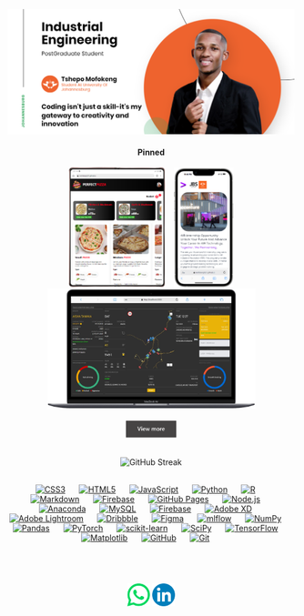 ![Tshepo's Banner Image](/images/banner.png)
<!-- <h2 align='center'>Tshepo Mofokeng</h2>
<p align='center'><b>Graduate Student at University of Johannesburg, Gauteng</b></p> -->
<div align="center">
  <h4> Pinned</h4>
  <a href="https://mofokengtt21.github.io/pizza-cart-with-api/"><img src="/images/pizza-website.png"  width="170"></a>&nbsp &nbsp
  <a href="https://mofokengtt21.github.io/react-cms-tailwind-project/"><img src="https://github.com/MofokengTT21/react-cms-tailwind-project/blob/main/screenshot.png?raw=true"  width="105.2"></a>
  <a href="https://github.com/MofokengTT21/driver-behavior"><img src="https://github.com/MofokengTT21/driver-behavior/blob/main/screenshot.png?raw=true"  width="365"></a><br><br>
  <a href="https://github.com/MofokengTT21?tab=repositories"><img src="/images/view-more.png" width="90"></a>
</div>
<div>
</b> <br/>
  <p align="center">
    <img src="https://github-readme-streak-stats.herokuapp.com?user=MofokengTT21&theme=vue&hide_border=true&card_width=496" alt="GitHub Streak" alt="GitHub Stats" /> <br/><br/>
  </p>
</div>

<div align="center">
    <a href="#"><img src="https://img.shields.io/badge/css3-%231572B6.svg?style=for-the-badge&logo=css3&logoColor=white" alt="CSS3" style="margin-right: 20px;"></a>
    <a href="#"><img src="https://img.shields.io/badge/html5-%23E34F26.svg?style=for-the-badge&logo=html5&logoColor=white" alt="HTML5" style="margin-right: 20px;"></a>
    <a href="#"><img src="https://img.shields.io/badge/javascript-%23323330.svg?style=for-the-badge&logo=javascript&logoColor=%23F7DF1E" alt="JavaScript" style="margin-right: 20px;"></a>
    <a href="#"><img src="https://img.shields.io/badge/python-3670A0?style=for-the-badge&logo=python&logoColor=ffdd54" alt="Python" style="margin-right: 20px;"></a>
    <a href="#"><img src="https://img.shields.io/badge/r-%23276DC3.svg?style=for-the-badge&logo=r&logoColor=white" alt="R" style="margin-right: 20px;"></a>
    <a href="#"><img src="https://img.shields.io/badge/markdown-%23000000.svg?style=for-the-badge&logo=markdown&logoColor=white" alt="Markdown" style="margin-right: 20px;"></a>
    <a href="#"><img src="https://img.shields.io/badge/firebase-%23039BE5.svg?style=for-the-badge&logo=firebase" alt="Firebase" style="margin-right: 20px;"></a>
    <a href="#"><img src="https://img.shields.io/badge/github%20pages-121013?style=for-the-badge&logo=github&logoColor=white" alt="GitHub Pages" style="margin-right: 20px;"></a>
    <a href="#"><img src="https://img.shields.io/badge/node.js-6DA55F?style=for-the-badge&logo=node.js&logoColor=white" alt="Node.js" style="margin-right: 20px;"></a>
    <a href="#"><img src="https://img.shields.io/badge/Anaconda-%2344A833.svg?style=for-the-badge&logo=anaconda&logoColor=white" alt="Anaconda" style="margin-right: 20px;"></a>
    <a href="#"><img src="https://img.shields.io/badge/mysql-4479A1.svg?style=for-the-badge&logo=mysql&logoColor=white" alt="MySQL" style="margin-right: 20px;"></a>
    <a href="#"><img src="https://img.shields.io/badge/firebase-a08021?style=for-the-badge&logo=firebase&logoColor=ffcd34" alt="Firebase" style="margin-right: 20px;"></a>
    <a href="#"><img src="https://img.shields.io/badge/Adobe%20XD-470137?style=for-the-badge&logo=Adobe%20XD&logoColor=#FF61F6" alt="Adobe XD" style="margin-right: 20px;"></a>
    <a href="#"><img src="https://img.shields.io/badge/Adobe%20Lightroom-31A8FF.svg?style=for-the-badge&logo=Adobe%20Lightroom&logoColor=white" alt="Adobe Lightroom" style="margin-right: 20px;"></a>
    <a href="#"><img src="https://img.shields.io/badge/Dribbble-EA4C89?style=for-the-badge&logo=dribbble&logoColor=white" alt="Dribbble" style="margin-right: 20px;"></a>
    <a href="#"><img src="https://img.shields.io/badge/figma-%23F24E1E.svg?style=for-the-badge&logo=figma&logoColor=white" alt="Figma" style="margin-right: 20px;"></a>
    <a href="#"><img src="https://img.shields.io/badge/mlflow-%23d9ead3.svg?style=for-the-badge&logo=numpy&logoColor=blue" alt="mlflow" style="margin-right: 20px;"></a>
    <a href="#"><img src="https://img.shields.io/badge/numpy-%23013243.svg?style=for-the-badge&logo=numpy&logoColor=white" alt="NumPy" style="margin-right: 20px;"></a>
    <a href="#"><img src="https://img.shields.io/badge/pandas-%23150458.svg?style=for-the-badge&logo=pandas&logoColor=white" alt="Pandas" style="margin-right: 20px;"></a>
    <a href="#"><img src="https://img.shields.io/badge/PyTorch-%23EE4C2C.svg?style=for-the-badge&logo=PyTorch&logoColor=white" alt="PyTorch" style="margin-right: 20px;"></a>
    <a href="#"><img src="https://img.shields.io/badge/scikit--learn-%23F7931E.svg?style=for-the-badge&logo=scikit-learn&logoColor=white" alt="scikit-learn" style="margin-right: 20px;"></a>
    <a href="#"><img src="https://img.shields.io/badge/SciPy-%230C55A5.svg?style=for-the-badge&logo=scipy&logoColor=%white" alt="SciPy" style="margin-right: 20px;"></a>
    <a href="#"><img src="https://img.shields.io/badge/TensorFlow-%23FF6F00.svg?style=for-the-badge&logo=TensorFlow&logoColor=white" alt="TensorFlow" style="margin-right: 20px;"></a>
    <a href="#"><img src="https://img.shields.io/badge/Matplotlib-%23ffffff.svg?style=for-the-badge&logo=Matplotlib&logoColor=black" alt="Matplotlib" style="margin-right: 20px;"></a>
    <a href="#"><img src="https://img.shields.io/badge/github-%23121011.svg?style=for-the-badge&logo=github&logoColor=white" alt="GitHub" style="margin-right: 20px;"></a>
    <a href="#"><img src="https://img.shields.io/badge/git-%23F05033.svg?style=for-the-badge&logo=git&logoColor=white" alt="Git" style="margin-right: 20px;"></a>
</div>

![]()
---

<div align="center">
  <a href="https://wa.me/qr/OI26QJNBJSEYF1"><img src="/images/whatsapp.png" alt="WhatsApp" width="40px"></a>
  <a href="https://www.linkedin.com/in/mofokengtt21"><img src="/images/linked-in.png" alt="LinkedIn" width="40px"></a>
</div>

